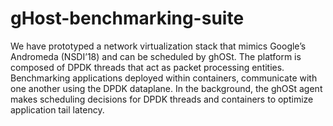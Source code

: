 # gHost-benchmarking-suite

We have prototyped a network virtualization stack that mimics Google’s Andromeda (NSDI’18) and can be scheduled by ghOSt. The platform is composed of DPDK threads that act as packet processing entities. Benchmarking applications deployed within containers, communicate with one another using the DPDK dataplane. In the background, the ghOSt agent makes scheduling decisions for DPDK threads and containers to optimize application tail latency.
